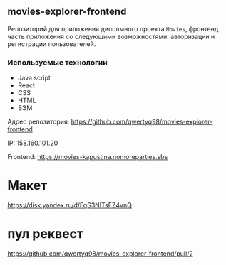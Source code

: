 ## movies-explorer-frontend

Репозиторий для приложения диполмного проекта `Movies`, фронтенд часть приложения со следующими возможностями: авторизации и регистрации пользователей.

### Используемые технологии

- Java script
- React
- CSS
- HTML
- БЭМ

Адрес репозитория: https://github.com/qwertyq98/movies-explorer-frontend

IP: 158.160.101.20

Frontend: https://movies-kapustina.nomoreparties.sbs

# Макет 

https://disk.yandex.ru/d/FqS3NITsFZ4vnQ

# пул реквест

https://github.com/qwertyq98/movies-explorer-frontend/pull/2